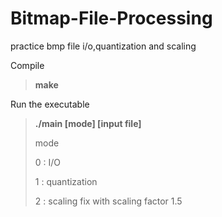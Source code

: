 Bitmap-File-Processing
======================

practice bmp file i/o,quantization and scaling

Compile
> **make**

Run the executable
> **./main [mode] [input file]**
>
> mode
>
> 0 : I/O
>
> 1 : quantization
>
> 2 : scaling fix with scaling factor 1.5
